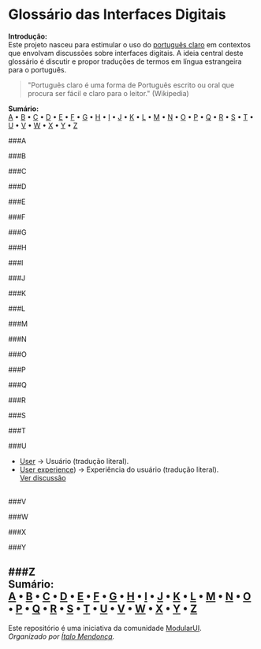 Glossário das Interfaces Digitais
=============

**Introdução:**<br/>
Este projeto nasceu para estimular o uso do [português claro](https://pt.wikipedia.org/wiki/Portugu%C3%AAs_claro) em contextos que envolvam discussões sobre interfaces digitais. A ideia central deste glossário é discutir e propor traduções de termos em língua estrangeira para o português.

> "Português claro é uma forma de Português escrito ou oral que procura ser fácil e claro para o leitor." (Wikipedia)


**Sumário:**<br/>
[A](https://github.com/italomen/glossario_interface#a) • [B](https://github.com/italomen/glossario_interface#b) • [C](https://github.com/italomen/glossario_interface#c) • [D](https://github.com/italomen/glossario_interface#d) • [E](https://github.com/italomen/glossario_interface#e) • [F](https://github.com/italomen/glossario_interface#f) • [G](https://github.com/italomen/glossario_interface#g) • [H](https://github.com/italomen/glossario_interface#h) • [I](https://github.com/italomen/glossario_interface#i) • [J](https://github.com/italomen/glossario_interface#j) • [K](https://github.com/italomen/glossario_interface#k) • [L](https://github.com/italomen/glossario_interface#l) • [M](https://github.com/italomen/glossario_interface#m) • [N](https://github.com/italomen/glossario_interface#n) • [O](https://github.com/italomen/glossario_interface#o) • [P](https://github.com/italomen/glossario_interface#p) • [Q](https://github.com/italomen/glossario_interface#q) • [R](https://github.com/italomen/glossario_interface#r) • [S](https://github.com/italomen/glossario_interface#s) • [T](https://github.com/italomen/glossario_interface#t) • [U](https://github.com/italomen/glossario_interface#u) • [V](https://github.com/italomen/glossario_interface#v) • [W](https://github.com/italomen/glossario_interface#w) • [X](https://github.com/italomen/glossario_interface#x) • [Y](https://github.com/italomen/glossario_interface#y) • [Z](https://github.com/italomen/glossario_interface#z)

###A

###B

###C

###D

###E

###F

###G

###H

###I

###J

###K

###L

###M

###N

###O

###P

###Q

###R

###S

###T

###U
- [User](https://en.wikipedia.org/wiki/User) → Usuário (tradução literal).
- [User experience](https://en.wikipedia.org/wiki/User_experience)) → Experiência do usuário (tradução literal).<br/>
[Ver discussão](https://github.com/italomen/glossario_interface/issues/1)
<br/>
###V

###W

###X

###Y

###Z
<br/>
**Sumário:**<br/>
[A](https://github.com/italomen/glossario_interface#a) • [B](https://github.com/italomen/glossario_interface#b) • [C](https://github.com/italomen/glossario_interface#c) • [D](https://github.com/italomen/glossario_interface#d) • [E](https://github.com/italomen/glossario_interface#e) • [F](https://github.com/italomen/glossario_interface#f) • [G](https://github.com/italomen/glossario_interface#g) • [H](https://github.com/italomen/glossario_interface#h) • [I](https://github.com/italomen/glossario_interface#i) • [J](https://github.com/italomen/glossario_interface#j) • [K](https://github.com/italomen/glossario_interface#k) • [L](https://github.com/italomen/glossario_interface#l) • [M](https://github.com/italomen/glossario_interface#m) • [N](https://github.com/italomen/glossario_interface#n) • [O](https://github.com/italomen/glossario_interface#o) • [P](https://github.com/italomen/glossario_interface#p) • [Q](https://github.com/italomen/glossario_interface#q) • [R](https://github.com/italomen/glossario_interface#r) • [S](https://github.com/italomen/glossario_interface#s) • [T](https://github.com/italomen/glossario_interface#t) • [U](https://github.com/italomen/glossario_interface#u) • [V](https://github.com/italomen/glossario_interface#v) • [W](https://github.com/italomen/glossario_interface#w) • [X](https://github.com/italomen/glossario_interface#x) • [Y](https://github.com/italomen/glossario_interface#y) • [Z](https://github.com/italomen/glossario_interface#z)
--
Este repositório é uma iniciativa da comunidade [ModularUI](http://modular-ui.com/).<br/>
*Organizado por [Ítalo Mendonça](http://www.italomen.com.br).*
